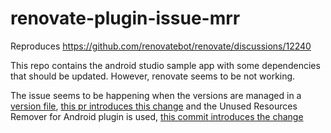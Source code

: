 # renovate-plugin-issue-mrr
Reproduces https://github.com/renovatebot/renovate/discussions/12240

This repo contains the android studio sample app with some dependencies that should be updated. However, renovate seems to be not working.


The issue seems to be happening when the versions are managed in a [version file](./versions.gradle), [this pr introduces this change](https://github.com/mirland/renovate-plugin-issue-mrr/commit/cae5e9d77bf8edc3c4afa1a85131874dc9c40f7d) 
and the Unused Resources Remover for Android plugin is used, [this commit introduces the change](https://github.com/mirland/renovate-plugin-issue-mrr/commit/8f1ada54b17599f910c8159908e72c9b8da1d77b)

